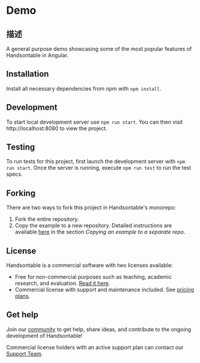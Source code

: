 # Demo

## 描述

A general purpose demo showcasing some of the most popular features of Handsontable in Angular.

## Installation

Install all necessary dependencies from npm with `npm install`.

## Development

To start local development server use `npm run start`. You can then visit http://localhost:8080 to view the project.

## Testing

To run tests for this project, first launch the development server with `npm run start`. Once the server is running, execute `npm run test` to run the test specs.

## Forking

There are two ways to fork this project in Handsontable's monorepo:

1. Fork the entire repository.
2. Copy the example to a new repository. Detailed instructions are available [here](../../../../README.md#copying-an-example-to-a-separate-repo) in the section _Copying an example to a separate repo_.

## License

Handsontable is a commercial software with two licenses available:

- Free for non-commercial purposes such as teaching, academic research, and evaluation. [Read it here](https://github.com/handsontable/handsontable/blob/master/handsontable-non-commercial-license.pdf).
- Commercial license with support and maintenance included. See [pricing plans](https://handsontable.com/pricing).

## Get help

Join our [community](https://github.com/handsontable/handsontable/discussions) to get help, share ideas, and contribute to the ongoing development of Handsontable!

Commercial license holders with an active support plan can contact our [Support Team](https://handsontable.com/contact?category=technical_support).
